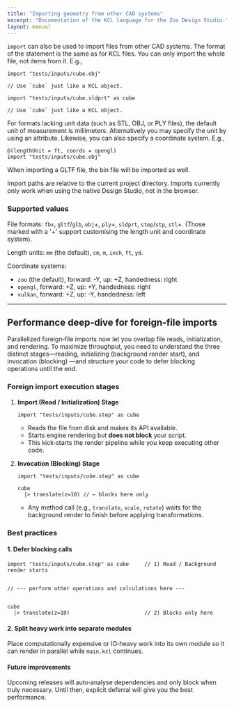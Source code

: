 ```yaml
---
title: "Importing geometry from other CAD systems"
excerpt: "Documentation of the KCL language for the Zoo Design Studio."
layout: manual
---
```


`import` can also be used to import files from other CAD systems. The format of the statement is the
same as for KCL files. You can only import the whole file, not items from it. E.g.,

```norun
import "tests/inputs/cube.obj"

// Use `cube` just like a KCL object.
```

```kcl
import "tests/inputs/cube.sldprt" as cube

// Use `cube` just like a KCL object.
```

For formats lacking unit data (such as STL, OBJ, or PLY files), the default
unit of measurement is millimeters. Alternatively you may specify the unit
by using an attribute. Likewise, you can also specify a coordinate system. E.g.,

```kcl
@(lengthUnit = ft, coords = opengl)
import "tests/inputs/cube.obj"
```

When importing a GLTF file, the bin file will be imported as well.

Import paths are relative to the current project directory. Imports currently only work when
using the native Design Studio, not in the browser.

### Supported values

File formats: `fbx`, `gltf`/`glb`, `obj`+, `ply`+, `sldprt`, `step`/`stp`, `stl`+. (Those marked with a
'+' support customising the length unit and coordinate system).

Length units: `mm` (the default), `cm`, `m`, `inch`, `ft`, `yd`.

Coordinate systems:

- `zoo` (the default), forward: -Y, up: +Z, handedness: right
- `opengl`, forward: +Z, up: +Y, handedness: right
- `vulkan`, forward: +Z, up: -Y, handedness: left

---

## Performance deep‑dive for foreign‑file imports

Parallelized foreign‑file imports now let you overlap file reads, initialization,
and rendering. To maximize throughput, you need to understand the three distinct
stages—reading, initializing (background render start), and invocation (blocking)
—and structure your code to defer blocking operations until the end.

### Foreign import execution stages

1. **Import (Read / Initialization) Stage**
   ```kcl
   import "tests/inputs/cube.step" as cube
   ```
   - Reads the file from disk and makes its API available.
   - Starts engine rendering but **does not block** your script.
   - This kick‑starts the render pipeline while you keep executing other code.

2. **Invocation (Blocking) Stage**
   ```kcl
   import "tests/inputs/cube.step" as cube

   cube
     |> translate(z=10) // ← blocks here only
   ```
   - Any method call (e.g., `translate`, `scale`, `rotate`) waits for the background render to finish before applying transformations.

### Best practices

#### 1. Defer blocking calls

```kcl
import "tests/inputs/cube.step" as cube     // 1) Read / Background render starts


// --- perform other operations and calculations here ---


cube
  |> translate(z=10)                        // 2) Blocks only here
```

#### 2. Split heavy work into separate modules

Place computationally expensive or IO‑heavy work into its own module so it can render in parallel while `main.kcl` continues.

#### Future improvements

Upcoming releases will auto‑analyse dependencies and only block when truly necessary. Until then, explicit deferral will give you the best performance.

